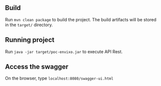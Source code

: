 ## Build

Run `mvn clean package` to build the project. The build artifacts will be stored in the `target/` directory. 

## Running project

Run `java -jar target/poc-envixo.jar` to execute API Rest.

## Access the swagger
On the browser, type `localhost:8080/swagger-ui.html`


